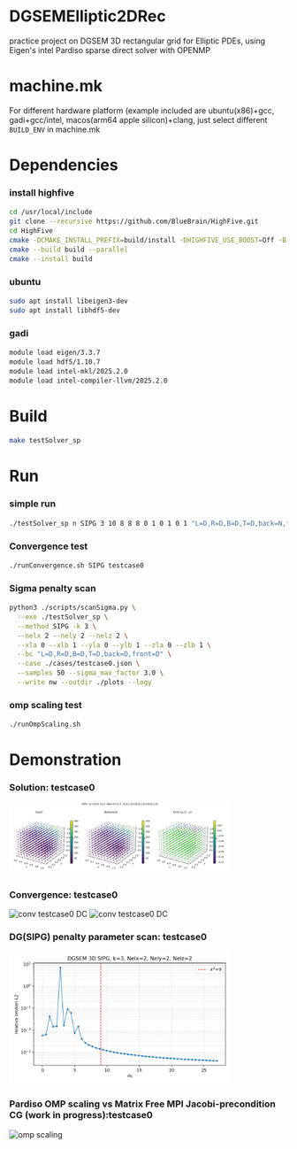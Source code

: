 # DGSEMElliptic2DRec
practice project on DGSEM 3D rectangular grid for Elliptic PDEs, using Eigen's intel Pardiso sparse direct solver with OPENMP

# machine.mk
For different hardware platform (example included are ubuntu(x86)+gcc, gadi+gcc/intel, macos(arm64 apple silicon)+clang, just select different `BUILD_ENV` in machine.mk


# Dependencies
### install highfive
```bash
cd /usr/local/include
git clone --recursive https://github.com/BlueBrain/HighFive.git
cd HighFive
cmake -DCMAKE_INSTALL_PREFIX=build/install -DHIGHFIVE_USE_BOOST=Off -B build .
cmake --build build --parallel
cmake --install build
```

### ubuntu
```bash
sudo apt install libeigen3-dev
sudo apt install libhdf5-dev
```

### gadi
```bash
module load eigen/3.3.7
module load hdf5/1.10.7
module load intel-mkl/2025.2.0
module load intel-compiler-llvm/2025.2.0
```

# Build
```bash
make testSolver_sp
```

# Run
### simple run
```bash
./testSolver_sp n SIPG 3 10 8 8 8 0 1 0 1 0 1 "L=D,R=D,B=D,T=D,back=N,front=N" cases/testCase0.json
```

### Convergence test
```bash
./runConvergence.sh SIPG testcase0
```

### Sigma penalty scan
```bash
python3 ./scripts/scanSigma.py \
  --exe ./testSolver_sp \
  --method SIPG -k 3 \
  --nelx 2 --nely 2 --nelz 2 \
  --xla 0 --xlb 1 --yla 0 --ylb 1 --zla 0 --zlb 1 \
  --bc "L=D,R=D,B=D,T=D,back=D,front=D" \
  --case ./cases/testcase0.json \
  --samples 50 --sigma_max_factor 3.0 \
  --write nw --outdir ./plots --logy
```

### omp scaling test
```bash
./runOmpScaling.sh
```

# Demonstration
### Solution: testcase0
<!-- plain mark down fig size is too large: ![solution testcase0 DC](./plots/solution_exponential_DC_SIPG.png) -->
<img src="./plots/solution_testcase0_DC_SIPG.png" alt="solution testcase0 DC" width="400"/>

### Convergence: testcase0
<img src="./plots/testcase0_brokenL2_SIPG.png" alt="conv testcase0 DC" width="400"/>
<img src="./plots/testcase0_brokenH1_SIPG.png" alt="conv testcase0 DC" width="400"/>

### DG(SIPG) penalty parameter scan: testcase0
<img src="./plots/scanSigma_testcase0_k3_SIPG.png" alt="sigma testcase0 k3" width="400"/>

### Pardiso OMP scaling vs Matrix Free MPI Jacobi-precondition CG (work in progress):testcase0
<img src="./plots/testcase0_SIPG_k2_Nel4096_walltime_vs_cores.png" alt="omp scaling" width="400"/>






